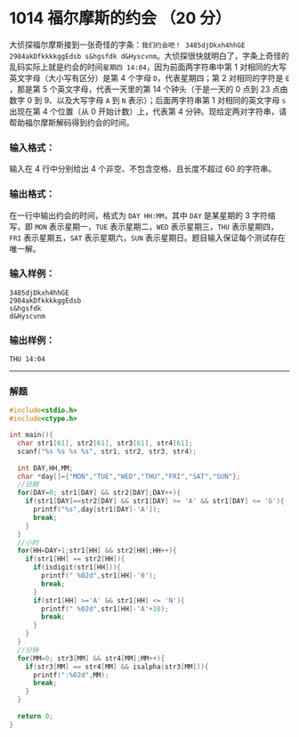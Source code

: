 # 1014 福尔摩斯的约会 （20 分）

大侦探福尔摩斯接到一张奇怪的字条：`我们约会吧！ 3485djDkxh4hhGE 2984akDfkkkkggEdsb s&hgsfdk d&Hyscvnm`。大侦探很快就明白了，字条上奇怪的乱码实际上就是约会的时间`星期四 14:04`，因为前面两字符串中第 1 对相同的大写英文字母（大小写有区分）是第 4 个字母 `D`，代表星期四；第 2 对相同的字符是 `E` ，那是第 5 个英文字母，代表一天里的第 14 个钟头（于是一天的 0 点到 23 点由数字 0 到 9、以及大写字母 `A` 到 `N` 表示）；后面两字符串第 1 对相同的英文字母 `s` 出现在第 4 个位置（从 0 开始计数）上，代表第 4 分钟。现给定两对字符串，请帮助福尔摩斯解码得到约会的时间。

### 输入格式：

输入在 4 行中分别给出 4 个非空、不包含空格、且长度不超过 60 的字符串。

### 输出格式：

在一行中输出约会的时间，格式为 `DAY HH:MM`，其中 `DAY` 是某星期的 3 字符缩写，即 `MON` 表示星期一，`TUE` 表示星期二，`WED` 表示星期三，`THU` 表示星期四，`FRI` 表示星期五，`SAT` 表示星期六，`SUN` 表示星期日。题目输入保证每个测试存在唯一解。

### 输入样例：

```in
3485djDkxh4hhGE 
2984akDfkkkkggEdsb 
s&hgsfdk 
d&Hyscvnm
```

### 输出样例：

```out
THU 14:04
```

***

### 解题

```c
#include<stdio.h>
#include<ctype.h>

int main(){
  char str1[61], str2[61], str3[61], str4[61];
  scanf("%s %s %s %s", str1, str2, str3, str4);
  
  int DAY,HH,MM;
  char *day[]={"MON","TUE","WED","THU","FRI","SAT","SUN"};
  //日期
  for(DAY=0; str1[DAY] && str2[DAY];DAY++){
    if(str1[DAY]==str2[DAY] && str1[DAY] >= 'A' && str1[DAY] <= 'G'){   
      printf("%s",day[str1[DAY]-'A']);
      break;
    }
  }
  //小时
  for(HH=DAY+1;str1[HH] && str2[HH];HH++){
    if(str1[HH] == str2[HH]){                     
      if(isdigit(str1[HH])){
        printf(" %02d",str1[HH]-'0');
        break;
      } 
      if(str1[HH] >='A' && str1[HH] <= 'N'){
        printf(" %02d",str1[HH]-'A'+10);
        break;
      }
    }
  }
  //分钟
  for(MM=0; str3[MM] && str4[MM];MM++){
    if(str3[MM] == str4[MM] && isalpha(str3[MM])){
      printf(":%02d",MM);
      break;
    }
  }
  
  return 0;
}
```

